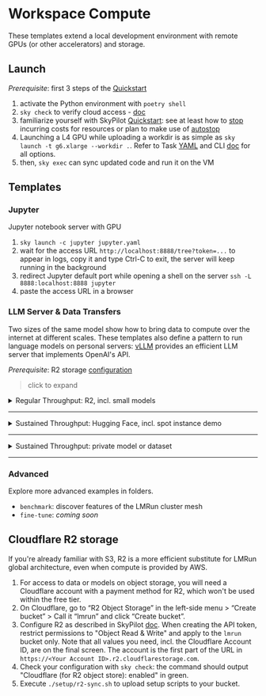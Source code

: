 # Workspace Compute
These templates extend a local development environment with remote GPUs (or other accelerators) and storage. 

## Launch
*Prerequisite*: first 3 steps of the [Quickstart](/README.md#quickstart)
1. activate the Python environment with `poetry shell`
2. `sky check` to verify cloud access - [doc](https://docs.skypilot.co/en/latest/getting-started/installation.html#verifying-cloud-access)
3. familiarize yourself with SkyPilot [Quickstart](https://docs.skypilot.co/en/latest/getting-started/quickstart.html#stop-terminate-a-cluster): see at least how to [stop](https://docs.skypilot.co/en/latest/getting-started/quickstart.html#stop-terminate-a-cluster) incurring costs for resources or plan to make use of [autostop](https://docs.skypilot.co/en/latest/reference/auto-stop.html)
4. Launching a L4 GPU while uploading a workdir is as simple as `sky launch -t g6.xlarge --workdir .`. Refer to Task [YAML](https://docs.skypilot.co/en/latest/reference/yaml-spec.html) and CLI [doc](https://docs.skypilot.co/en/latest/reference/cli.html#sky-launch) for all options.
5. then, `sky exec` can sync updated code and run it on the VM

## Templates
### Jupyter
Jupyter notebook server with GPU
1. `sky launch -c jupyter jupyter.yaml`
2. wait for the access URL `http://localhost:8888/tree?token=...` to appear in logs, copy it and type Ctrl-C to exit, the server will keep running in the background
3. redirect Jupyter default port while opening a shell on the server `ssh -L 8888:localhost:8888 jupyter` 
4. paste the access URL in a browser

### LLM Server & Data Transfers
Two sizes of the same model show how to bring data to compute over the internet at different scales. These templates also define a pattern to run language models on personal servers: [vLLM](https://github.com/vllm-project/vllm) provides an efficient LLM server that implements OpenAI's API.

*Prerequisite*: R2 storage [configuration](#cloudflare-r2-storage)

> click to expand
<details>
<summary>Regular Throughput: R2, incl. small models</summary>

---
*small ~ 16-GiB model (tested 8B), up to 50 GiB depending on throttle tolerance*
> Bigger models (>= 50 GiB, tested 32B, limit may be lower) require premium storage distribution with the more generic `vllm.yaml` template in section below.

Let's export a Hugging Face repository and its latest commit hash:
```bash
export MODEL=Qwen/Qwen2.5-Coder-7B-Instruct
# uploads push the latest, the version is then explicitly specified to run the model
export VERSION=c03e6d358207e414f1eca0bb1891e29f1db0e242
```
- **Upload** a model to an R2 bucket to make it available for global inference. 
```bash
sky launch hf-to-r2.yaml --env MODEL -i 5 --down
```
`-i 5 --down` shuts down the upload server after 5 minutes of inactivity. Typically, the model would be custom or private. Otherwise, you can also load it directly from Hugging Face with `vllm.yaml`, like the spot instance example below. Note that observed loading times are much faster from R2 (~2m).
- **Serve** the LLM you just staged, the version is in the R2 bucket path. `vllm-7B.yaml` is only suitable for small models, as they're loaded through a mounted R2 bucket with limited throughput above this transfer size (Cloudflare runs smaller models on the edge):
```bash
sky launch vllm-7B.yaml --env MODEL --env VERSION -c vllm
```
- **Call** your LLM server:

To remain secure, this simple setup requires a SSH tunnel for remote requests: `ssh -L 8000:localhost:8000 vllm`. Example request from your local machine or on the server:
```
curl http://localhost:8000/v1/chat/completions -H "Content-Type: application/json" -d '{
  "model": "/r2/model/Qwen/Qwen2.5-Coder-7B-Instruct/c03e6d358207e414f1eca0bb1891e29f1db0e242",
  "messages": [
    {"role": "system", "content": "You are a helpful code assistant."},
    {"role": "user", "content": "Can you keep coding while I grab a coffee?"}
  ]
}'
```
Any SDK compatible with OpenAI API works.
</details>

---
<details>
<summary>Sustained Throughput: Hugging Face, incl. spot instance demo</summary>

---
They are two ways to run workloads on cheap but preemptible VMs with up to 90% discount: regular tasks (shown below) or managed jobs (shown in `benchmark`).

As a regular task, a preempted spot instance doesn't recover. It's still often worth it. Save results, checkpoints or data in the bucket folder `/r2` to protect against random termination.

Let's declare a bigger Hugging Face model:
```bash
export MODEL=Qwen/Qwen2.5-Coder-32B-Instruct
export VERSION=b47205940b83b5b484577359f71ee7b88472df67
```
Notice we added `--use-spot` to `sky launch`. We request accelerators with `--gpus` outside the template to make it obvious that `-tp`, short for `--tensor-parallel-size`, must split tensors across 4 GPUs. This option is passed to `vllm serve`. 

At the time of writing, 3 regions offer this spot configuration for less than $1/hour, instead of $5 to $6 on demand. Look up SkyPilot catalog in `~/.sky/catalogs/v*/aws/vms.csv`, identify these regions and request [quotas](/mesh/README.md#quotas) for them.
```bash
(lmrun-py3.11) workspace % sky launch vllm.yaml -c vllm --gpus L4:4 --use-spot \
    --env MODEL --env VERSION --env SERVE_OPTS="-tp 4"
Task from YAML spec: vllm.yaml
Considered resources (1 node):
----------------------------------------------------------------------------------------------------
 CLOUD   INSTANCE            vCPUs   Mem(GB)   ACCELERATORS   REGION/ZONE       COST ($)   CHOSEN
----------------------------------------------------------------------------------------------------
 AWS     g6.12xlarge[Spot]   48      192       L4:4           ap-northeast-2a   0.66          ✔
----------------------------------------------------------------------------------------------------
```
SkyPilot found 4 x L4s on a spot VM in Seoul for less than the price of a single on-demand GPU.

Once you redirected the port `8000` through SSH like above, specify the Hugging Face id as the model of your request:
```
curl http://localhost:8000/v1/chat/completions -H "Content-Type: application/json" -d '{
  "model": "Qwen/Qwen2.5-Coder-32B-Instruct",
  "messages": [
    {"role": "system", "content": "You are a helpful code assistant."},
    {"role": "user", "content": "Can you keep coding while I grab a coffee?"}
  ]
}'
```
</details>

---
<details>
<summary>Sustained Throughput: private model or dataset</summary>

---
To expose large and private model weights or datasets, consider Hugging Face repos or a bucket on Oracle Cloud. According to current pricing, they should deliver sustained throughput (contrary to R2) and cost-effective distribution of data to any infrastructure provider over the internet. We demonstrate HF below. An OCI bucket would be mounted within templates like R2.

*Prerequisites*: 
- Paperspace [configuration](https://docs.skypilot.co/en/latest/getting-started/installation.html#paperspace) to automatically push a model to a private HF repo. Besides GPUs, Paperspace accommodates CPU workloads like data preparation without egress fees. While a Paperspace C5 machine typically uploads from 25 MB/s to 288 MB/s, which isn't great but workable in the lower range, a mere 32B model upload costs more than $5 in network outbound fees on all 3 hyperscalers. Check that Paperspace is enabled with `sky check`.
- Set a public SSH key on [HF](https://huggingface.co/settings/keys).
- Create a new private repo by visiting [huggingface.co/new](huggingface.co/new). Name it `Qwen2.5-Coder-32B-Instruct` for this example.

1. upload a public model to a private Hugging Face repository for testing 
```bash
sky launch hf-to-private.yaml -i 5 --down \
    --env ORG=Qwen --env NAME=Qwen2.5-Coder-32B-Instruct \
    --env NEW_ORG="<YOUR_HF_USERNAME>" --env SSH_KEY="</path/to/hf/private/key>"
```
2. export your HF token in your shell, reuse a similar `sky launch vllm.yaml` command as for a public model, and add `--env HF_TOKEN` to it: `MODEL` follows the format `"<YOUR_HF_USERNAME>/Qwen2.5-Coder-32B-Instruct"` and the commit `VERSION` can be copied from HF repo "Files and versions" tab
</details>

---
### Advanced
Explore more advanced examples in folders.
- `benchmark`: discover features of the LMRun cluster mesh
- `fine-tune`: *coming soon*

## Cloudflare R2 storage
If you're already familiar with S3, R2 is a more efficient substitute for LMRun global architecture, even when compute is provided by AWS.

1. For access to data or models on object storage, you will need a Cloudflare account with a payment method for R2, which won't be used within the free tier.
2. On Cloudflare, go to “R2 Object Storage” in the left-side menu > “Create bucket” > Call it “lmrun” and click “Create bucket”.
3. Configure R2 as described in SkyPilot [doc](https://docs.skypilot.co/en/latest/getting-started/installation.html#cloudflare-r2). When creating the API token, restrict permissions to "Object Read & Write" and apply to the `lmrun` bucket only. Note that all values you need, incl. the Cloudflare Account ID, are on the final screen. The account is the first part of the URL in `https://<Your Account ID>.r2.cloudflarestorage.com`.
4. Check your configuration with `sky check`: the command should output "Cloudflare (for R2 object store): enabled" in green.
5. Execute `./setup/r2-sync.sh` to upload setup scripts to your bucket.